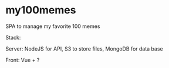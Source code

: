 # my100memes
SPA to manage my favorite 100 memes

Stack:
 
Server: NodeJS for API, S3 to store files, MongoDB for data base

Front: Vue + ?
